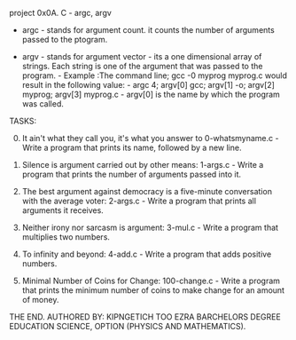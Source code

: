 project 0x0A. C - argc, argv 

* argc - stands for argument count. it counts the number of arguments passed to the ptogram.

* argv - stands for argument vector
       - its a one dimensional array of strings. Each string is one of the argument that was passed to the program.
       - Example :The command line; gcc -0 myprog myprog.c would result in the following value:
       - argc 4; argv[0] gcc; argv[1] -o; argv[2] myprog; argv[3] myprog.c
       - argv[0] is the name by which the program was called.

TASKS:

0. It ain't what they call you, it's what you answer to
   0-whatsmyname.c - Write a program that prints its name, followed by a new line.

1. Silence is argument carried out by other means:
   1-args.c - Write a program that prints the number of arguments passed into it.

2. The best argument against democracy is a five-minute conversation with the average voter:
   2-args.c - Write a program that prints all arguments it receives.

3. Neither irony nor sarcasm is argument:
   3-mul.c - Write a program that multiplies two numbers.

4. To infinity and beyond:
   4-add.c - Write a program that adds positive numbers.

5. Minimal Number of Coins for Change:
   100-change.c - Write a program that prints the minimum number of coins to make change for an amount of money.

THE END.
AUTHORED BY:
         KIPNGETICH TOO EZRA
           BARCHELORS DEGREE EDUCATION SCIENCE, OPTION (PHYSICS AND MATHEMATICS).
